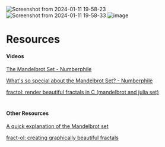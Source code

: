 ![Screenshot from 2024-01-11 19-58-23](https://github.com/braasantos/42-fract-ol/assets/128530040/23d19830-fde0-4b8e-a741-4587e36e455c)
![Screenshot from 2024-01-11 19-58-33](https://github.com/braasantos/42-fract-ol/assets/128530040/1eee6d59-0d6e-4dba-9c80-caaa82df69f1)
![image](https://github.com/braasantos/42-fract-ol/assets/128530040/e1049b58-29a3-4f98-8153-aebad8463be2)


<h1>Resources</h1>
<div>
  <h4>Videos</h4>
  <a href="https://www.youtube.com/watch?v=NGMRB4O922I&ab_channel=Numberphile"> The Mandelbrot Set - Numberphile </a>
  <p></p>
  <a href="https://www.youtube.com/watch?v=FFftmWSzgmk&t=4s&ab_channel=Numberphile"> What's so special about the Mandelbrot Set? - Numberphile </a>
  <p></p>
  <a href="https://www.youtube.com/watch?v=ANLW1zYbLcs&ab_channel=Oceano">  fractol: render beautiful fractals in C (mandelbrot and julia set)  </a>
  <h1></h1>
  <h4>Other Resources</h4>
  <a href="https://alonso-delarte.medium.com/a-quick-explanation-of-the-mandelbrot-set-41102d7182b"> A quick explanation of the Mandelbrot set </a>
  <p></p>
  <a href="https://medium.com/@leogaudin/fract-ol-creating-graphically-beautiful-fractals-6664b6b045b5">fract-ol: creating graphically beautiful fractals</a>
</div>
